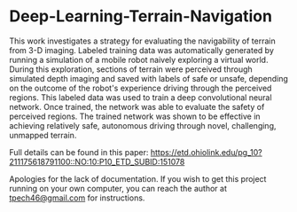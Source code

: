 # Deep-Learning-Terrain-Navigation
This work investigates a strategy for evaluating the navigability of terrain from 3-D imaging. Labeled training data was automatically generated by running a simulation of a mobile robot naively exploring a virtual world.  During this exploration, sections of terrain were perceived through simulated depth imaging and saved with labels of safe or unsafe, depending on the outcome of the robot's experience driving through the perceived regions.  This labeled data was used to train a deep convolutional neural network. Once trained, the network was able to evaluate the safety of perceived regions.  The trained network was shown to be effective in achieving relatively safe, autonomous driving through novel, challenging, unmapped terrain.

Full details can be found in this paper: 
https://etd.ohiolink.edu/pg_10?211175618791100::NO:10:P10_ETD_SUBID:151078

Apologies for the lack of documentation. If you wish to get this project running on your own computer, you can reach the author at tpech46@gmail.com for instructions.
